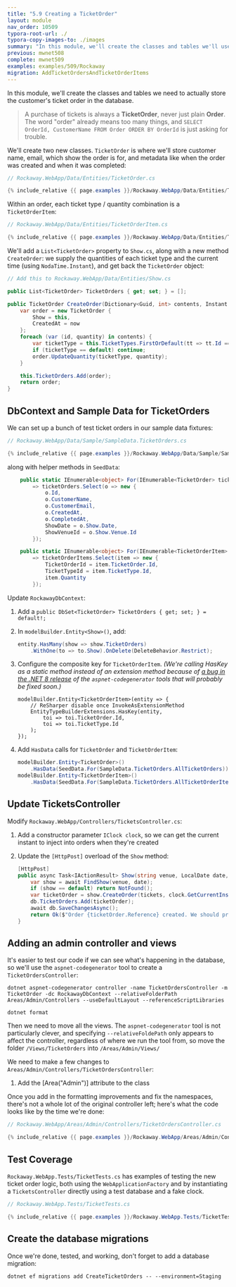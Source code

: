 ```yaml
---
title: "5.9 Creating a TicketOrder"
layout: module
nav_order: 10509
typora-root-url: ./
typora-copy-images-to: ./images
summary: "In this module, we'll create the classes and tables we'll use to store a customer's ticket selection in the database."
previous: mwnet508
complete: mwnet509
examples: examples/509/Rockaway
migration: AddTicketOrdersAndTicketOrderItems
---
```


In this module, we'll create the classes and tables we need to actually store the customer's ticket order in the database.

> A purchase of tickets is always a **TicketOrder**, never just plain **Order**. The word "order" already means too many things, and `SELECT OrderId, CustomerName FROM Order ORDER BY OrderId` is just asking for trouble.

We'll create two new classes. `TicketOrder` is where we'll store customer name, email, which show the order is for, and metadata like when the order was created and when it was completed:

```csharp
// Rockaway.WebApp/Data/Entities/TicketOrder.cs

{% include_relative {{ page.examples }}/Rockaway.WebApp/Data/Entities/TicketOrder.cs %}
```

Within an order, each ticket type / quantity combination is a `TicketOrderItem`:

```csharp
// Rockaway.WebApp/Data/Entities/TicketOrderItem.cs

{% include_relative {{ page.examples }}/Rockaway.WebApp/Data/Entities/TicketOrderItem.cs %}
```

We'll add a `List<TicketOrder>` property to `Show.cs`, along with a new method `CreateOrder`: we supply the quantities of each ticket type and the current time (using `NodaTime.Instant`), and get back the `TicketOrder` object:

```csharp
// Add this to Rockaway.WebApp/Data/Entities/Show.cs

public List<TicketOrder> TicketOrders { get; set; } = [];

public TicketOrder CreateOrder(Dictionary<Guid, int> contents, Instant now) {
    var order = new TicketOrder {
        Show = this,
        CreatedAt = now
    };
    foreach (var (id, quantity) in contents) {
        var ticketType = this.TicketTypes.FirstOrDefault(tt => tt.Id == id);
        if (ticketType == default) continue;
        order.UpdateQuantity(ticketType, quantity);
    }

    this.TicketOrders.Add(order);
    return order;
}
```

## DbContext and Sample Data for TicketOrders

We can set up a bunch of test ticket orders in our sample data fixtures:

```csharp
// Rockaway.WebApp/Data/Sample/SampleData.TicketOrders.cs

{% include_relative {{ page.examples }}/Rockaway.WebApp/Data/Sample/SampleData.TicketOrders.cs %}
```

along with helper methods in `SeedData`:

```csharp
	public static IEnumerable<object> For(IEnumerable<TicketOrder> ticketOrders)
		=> ticketOrders.Select(o => new {
			o.Id,
			o.CustomerName,
			o.CustomerEmail,
			o.CreatedAt,
			o.CompletedAt,
			ShowDate = o.Show.Date,
			ShowVenueId = o.Show.Venue.Id
		});

	public static IEnumerable<object> For(IEnumerable<TicketOrderItem> ticketOrderItems)
		=> ticketOrderItems.Select(item => new {
			TicketOrderId = item.TicketOrder.Id,
			TicketTypeId = item.TicketType.Id,
			item.Quantity
		});
```

Update `RockawayDbContext`:

1. Add a `public DbSet<TicketOrder> TicketOrders { get; set; } = default!;`

2. In `modelBuilder.Entity<Show>()`, add:
   ```csharp
   entity.HasMany(show => show.TicketOrders)
       .WithOne(to => to.Show).OnDelete(DeleteBehavior.Restrict);
   ```

3. Configure the composite key for `TicketOrderItem`. *(We're calling HasKey as a static method instead of an extension method because of [a bug in the .NET 8 release](https://github.com/dotnet/Scaffolding/issues/2623) of the `aspnet-codegenerator` tools that will probably be fixed soon.)*
   ```
   modelBuilder.Entity<TicketOrderItem>(entity => {
       // ReSharper disable once InvokeAsExtensionMethod
       EntityTypeBuilderExtensions.HasKey(entity,
           toi => toi.TicketOrder.Id,
           toi => toi.TicketType.Id
       );
   });
   ```

4. Add `HasData` calls for `TicketOrder` and `TicketOrderItem`:
   ```csharp
   modelBuilder.Entity<TicketOrder>()
       .HasData(SeedData.For(SampleData.TicketOrders.AllTicketOrders));
   modelBuilder.Entity<TicketOrderItem>()
       .HasData(SeedData.For(SampleData.TicketOrders.AllTicketOrderItems));
   ```

## Update TicketsController

Modify `Rockaway.WebApp/Controllers/TicketsController.cs`:

1. Add a constructor parameter `IClock clock`, so we can get the current instant to inject into orders when they're created

2. Update the `[HttpPost]` overload of the `Show` method:
   ```csharp
   [HttpPost]
   public async Task<IActionResult> Show(string venue, LocalDate date, Dictionary<Guid, int> tickets) {
       var show = await FindShow(venue, date);
       if (show == default) return NotFound();
       var ticketOrder = show.CreateOrder(tickets, clock.GetCurrentInstant());
       db.TicketOrders.Add(ticketOrder);
       await db.SaveChangesAsync();
       return Ok($"Order {ticketOrder.Reference} created. We should probably capture some customer details next.");
   }
   ```

## Adding an admin controller and views

It's easier to test our code if we can see what's happening in the database, so we'll use the `aspnet-codegenerator` tool to create a `TicketOrdersController`:

```
dotnet aspnet-codegenerator controller -name TicketOrdersController -m TicketOrder -dc RockawayDbContext --relativeFolderPath Areas/Admin/Controllers --useDefaultLayout --referenceScriptLibraries

dotnet format
```

Then we need to move all the views. The `aspnet-codegenerator` tool is not particularly clever, and specifying `--relativeFoldePath` only appears to affect the controller, regardless of where we run the tool from, so move the folder `/Views/TicketOrders` into `/Areas/Admin/Views/`

We need to make a few changes to `Areas/Admin/Controllers/TicketOrdersController`:

1. Add the [Area("Admin")] attribute to the class

Once you add in the formatting improvements and fix the namespaces, there's not a whole lot of the original controller left; here's what the code looks like by the time we're done:

```csharp
// Rockaway.WebApp/Areas/Admin/Controllers/TicketOrdersController.cs

{% include_relative {{ page.examples }}/Rockaway.WebApp/Areas/Admin/Controllers/TicketOrdersController.cs %}
```

## Test Coverage

`Rockaway.WebApp.Tests/TicketTests.cs` has examples of testing the new ticket order logic, both using the `WebApplicationFactory` and by instantiating a `TicketsController` directly using a test database and a fake clock.

```csharp
// Rockaway.WebApp.Tests/TicketTests.cs

{% include_relative {{ page.examples }}/Rockaway.WebApp.Tests/TicketTests.cs %}
```

## Create the database migrations

Once we're done, tested, and working, don't forget to add a database migration:

```dotnetcli
dotnet ef migrations add CreateTicketOrders -- --environment=Staging
```







